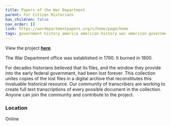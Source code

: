 ```yaml
---
title: Papers of the War Department
parent: For Citizen Historians
has_children: false
nav_order: []
link: https://wardepartmentpapers.org/s/home/page/home
tags: government history america american-history war american-government online transcribing history-projects
---
```


View the project [**here**](https://wardepartmentpapers.org/s/home/page/home).

The War Department office was established in 1790. It burned in 1800.

For decades historians believed that its files, and the window they provide into the early federal government, had been lost forever. This collection unites copies of the lost files in a digital archive that reconstitutes this invaluable historical resource. Our community of transcribers are working to create full text transcriptions of every possible document in the collection. Anyone can join the community and contribute to the project.

### Location
Online
